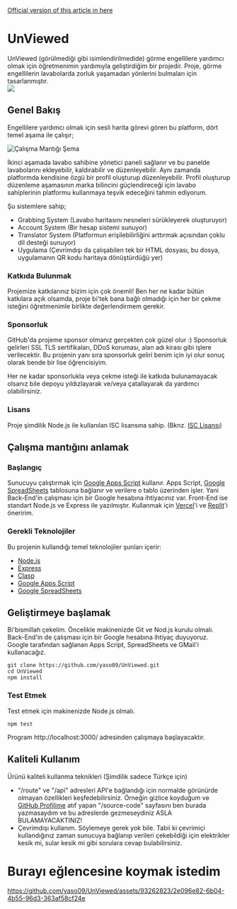 [Official version of this article in here](README.md)
# UnViewed

UnViewed (görülmediği gibi isimlendirilmedide) görme engellilere yardımcı olmak için öğretmenimin yardımıyla geliştirdiğim bir projedir. Proje, görme engellilerin lavabolarda zorluk yaşamadan yönlerini bulmaları için tasarlanmıştır.  
[![](https://visitor-badge.laobi.icu/badge?page_id=yaso09.unviewed)](#)

## Genel Bakış

Engellilere yardımcı olmak için sesli harita görevi gören bu platform, dört temel aşama ile çalışır;

![Çalışma Mantığı Şema](https://github.com/yaso09/UnViewed/assets/93262823/14be1df3-4432-4dd4-b737-f60e6509625e)

İkinci aşamada lavabo sahibine yönetici paneli sağlanır ve bu panelde lavabolarını ekleyebilir, kaldırabilir ve düzenleyebilir. Aynı zamanda platformda kendisine özgü bir profil oluşturup düzenleyebilir. Profil oluşturup düzenleme aşamasının marka bilincini güçlendireceği için lavabo sahiplerinin platformu kullanmaya teşvik edeceğini tahmin ediyorum.

Şu sistemlere sahip;
* Grabbing System (Lavabo haritasını nesneleri sürükleyerek oluşturuyor)
* Account System (Bir hesap sistemi sunuyor)
* Translator System (Platformun erişilebilirliğini arttırmak açısından çoklu dil desteği sunuyor)
* Uygulama (Çevrimdışı da çalışabilen tek bir HTML dosyası, bu dosya, uygulamanın QR kodu haritaya dönüştürdüğü yer)

### Katkıda Bulunmak

Projemize katkılarınız bizim için çok önemli! Ben her ne kadar bütün katkılara açık olsamda, proje bi'tek bana bağlı olmadığı için her bir çekme isteğini öğretmenimle birlikte değerlendirmem gerekir.

### Sponsorluk

GitHub'da projeme sponsor olmanız gerçekten çok güzel olur :) Sponsorluk gelirleri SSL TLS sertifikaları, DDoS koruması, alan adı kirası gibi işlere verilecektir. Bu projenin yanı sıra sponsorluk geliri benim için iyi olur sonuç olarak bende bir lise öğrencisiyim.  

Her ne kadar sponsorlukla veya çekme isteği ile katkıda bulunamayacak olsanız bile depoyu yıldızlayarak ve/veya çatallayarak da yardımcı olabilirsiniz.

### Lisans

Proje şimdilik Node.js ile kullanılan ISC lisansına sahip. (Bknz. [ISC Lisansı](LICENSE))

## Çalışma mantığını anlamak

### Başlangıç

Sunucuyu çalıştırmak için [Google Apps Script](https://script.google.com) kullanır. Apps Script, [Google SpreadSheets](https://docs.google.com/spreadsheets) tablosuna bağlanır ve verilere o tablo üzerinden işler. Yani Back-End'in çalışması için bir Google hesabına ihtiyacınız var. Front-End ise standart Node.js ve Express ile yazılmıştır. Kullanmak için [Vercel](https://vercel.com)'i ve [Replit](https://replit.com)'i öneririm.  

### Gerekli Teknolojiler

Bu projenin kullandığı temel teknolojiler şunları içerir:

* [Node.js](https://nodejs.org)
* [Express](https://expressjs.com)
* [Clasp](https://github.com/google/clasp)
* [Google Apps Script](https://script.google.com)
* [Google SpreadSheets](https://docs.google.com/spreadsheets)

## Geliştirmeye başlamak

Bi'bismillah çekelim. Öncelikle makinenizde Git ve Nod.js kurulu olmalı. Back-End'in de çalışması için bir Google hesabına ihtiyaç duyuyoruz. Google tarafından sağlanan Apps Script, SpreadSheets ve GMail'i kullanacağız.

    git clone https://github.com/yaso09/UnViewed.git
    cd UnViewed
    npm install

### Test Etmek

Test etmek için makinenizde Node.js olmalı.

    npm test

Program http://localhost:3000/ adresinden çalışmaya başlayacaktır.

## Kaliteli Kullanım
Ürünü kaliteli kullanma teknikleri (Şimdilik sadece Türkçe için)
* "/route" ve "/api" adresleri API'e bağlandığı için normalde görünürde olmayan özellikleri keşfedebilirsiniz. Örneğin gizlice koyduğum ve [GitHub Profilime](https://github.com/yaso09) atıf yapan "/source-code" sayfasını ben burada yazmasaydım ve bu adreslerde gezmeseydiniz ASLA BULAMAYACAKTINIZ!
* Çevrimdışı kullanım. Söylemeye gerek yok bile. Tabii ki çevrimiçi kullandığınız zaman sunucuya bağlanıp verileri çekebildiği için elektrikler kesik mi, sular kesik mi gibi sorulara cevap bulabilirsiniz.

# Burayı eğlencesine koymak istedim
https://github.com/yaso09/UnViewed/assets/93262823/2e096e82-6b04-4b55-96d3-363af58cf24e
